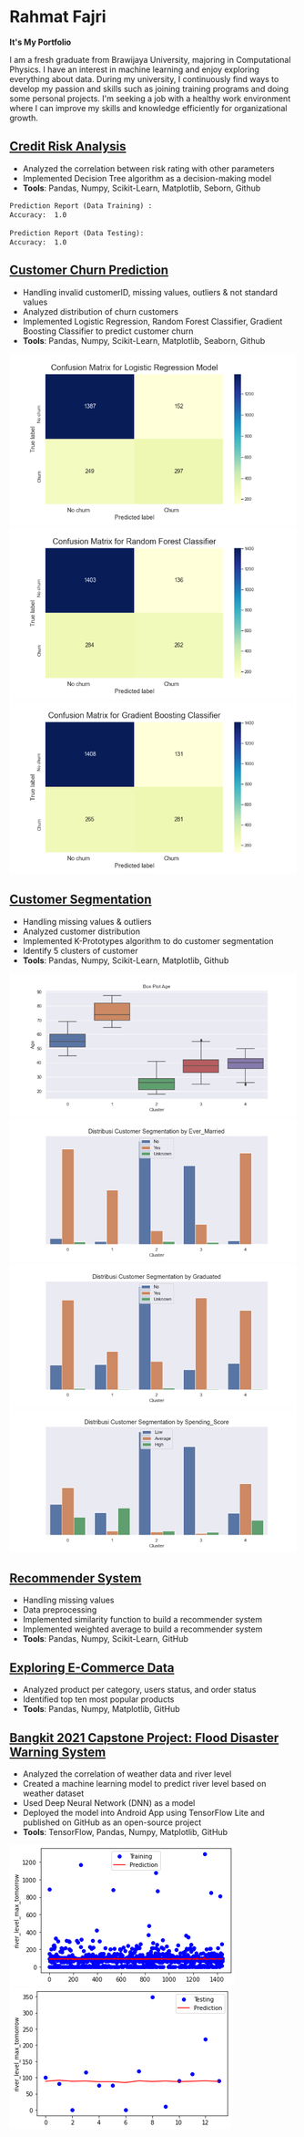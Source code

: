 # Rahmat Fajri
**It's My Portfolio**

I am a  fresh graduate from Brawijaya University, majoring in Computational Physics. I have an interest in machine learning and enjoy exploring everything about data. During my university, I continuously find ways to develop my passion and skills such as joining training programs and doing some personal projects. I'm seeking a job with a healthy work environment where I can improve my skills and knowledge efficiently for organizational growth.

## [Credit Risk Analysis](https://github.com/rfajri27/credit_risk_analysis)
- Analyzed the correlation between risk rating with other parameters
- Implemented Decision Tree algorithm as a decision-making model
- **Tools**: Pandas, Numpy, Scikit-Learn, Matplotlib, Seborn, Github

```
Prediction Report (Data Training) :
Accuracy:  1.0

Prediction Report (Data Testing):
Accuracy:  1.0
```

## [Customer Churn Prediction](https://github.com/rfajri27/customer_churn)
- Handling invalid customerID, missing values, outliers & not standard values
- Analyzed distribution of churn customers
- Implemented Logistic Regression, Random Forest Classifier, Gradient Boosting Classifier to predict customer churn
- **Tools**: Pandas, Numpy, Scikit-Learn, Matplotlib, Seaborn, Github

![](images/snf_log_model.png) ![](images/snf_cnf_model.png) ![](images/snf_gbt_model.png)

## [Customer Segmentation](https://github.com/rfajri27/customer_segmentation)
- Handling missing values & outliers
- Analyzed customer distribution
- Implemented K-Prototypes algorithm to do customer segmentation
- Identify 5 clusters of customer
- **Tools**: Pandas, Numpy, Scikit-Learn, Matplotlib, Github

![](images/box_plot_age.png) ![](images/plot_cc_Ever_Married.png) 
![](images/plot_cc_Graduated.png) ![](images/plot_cc_Spending_Score.png)

## [Recommender System](https://github.com/rfajri27/recommender_system)
- Handling missing values
- Data preprocessing
- Implemented similarity function to build a recommender system
- Implemented weighted average to build a recommender system
- **Tools**: Pandas, Numpy, Scikit-Learn, GitHub

## [Exploring E-Commerce Data](https://github.com/rfajri27/Exploring_E_Commerce_Data)
- Analyzed product per category, users status, and order status
- Identified top ten most popular products
- **Tools**: Pandas, Numpy, Matplotlib, GitHub

## [Bangkit 2021 Capstone Project: Flood Disaster Warning System](https://github.com/rfajri27/Capstone-Project-B21-CAP0012)
- Analyzed the correlation of weather data and river level
- Created a machine learning model to predict river level based on weather dataset
- Used Deep Neural Network (DNN) as a model
- Deployed the model into Android App using TensorFlow Lite and published on GitHub as an open-source
project
- **Tools**: TensorFlow, Pandas, Numpy,  Matplotlib, GitHub

![](images/gambar_1.png) ![](images/gambar_2.png)


